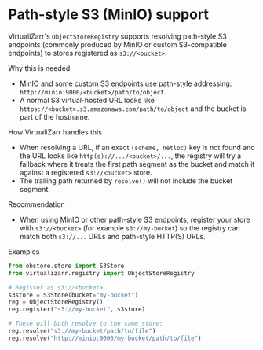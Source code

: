 # Path-style S3 (MinIO) support

VirtualiZarr's `ObjectStoreRegistry` supports resolving path-style S3 endpoints (commonly produced by MinIO or custom S3-compatible endpoints) to stores registered as `s3://<bucket>`.

Why this is needed

- MinIO and some custom S3 endpoints use path-style addressing: `http://minio:9000/<bucket>/path/to/object`.
- A normal S3 virtual-hosted URL looks like `https://<bucket>.s3.amazonaws.com/path/to/object` and the bucket is part of the hostname.

How VirtualiZarr handles this

- When resolving a URL, if an exact `(scheme, netloc)` key is not found and the URL looks like `http(s)://.../<bucket>/...`, the registry will try a fallback where it treats the first path segment as the bucket and match it against a registered `s3://<bucket>` store.
- The trailing path returned by `resolve()` will not include the bucket segment.

Recommendation

- When using MinIO or other path-style S3 endpoints, register your store with `s3://<bucket>` (for example `s3://my-bucket`) so the registry can match both `s3://...` URLs and path-style HTTP(S) URLs.

Examples

```py
from obstore.store import S3Store
from virtualizarr.registry import ObjectStoreRegistry

# Register as s3://<bucket>
s3store = S3Store(bucket="my-bucket")
reg = ObjectStoreRegistry()
reg.register("s3://my-bucket", s3store)

# These will both resolve to the same store:
reg.resolve("s3://my-bucket/path/to/file")
reg.resolve("http://minio:9000/my-bucket/path/to/file")
```
